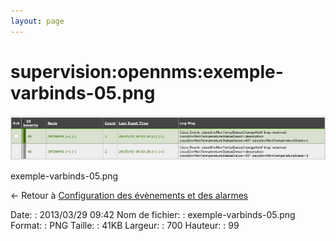 ```yaml
---
layout: page
---
```


supervision:opennms:exemple-varbinds-05.png
===========================================

[![exemple-varbinds-05.png](../../../assets/media/supervision/opennms/exemple-varbinds-05.png@cache=&w=700&h=99 "exemple-varbinds-05.png")](../../../assets/media/supervision/opennms/exemple-varbinds-05.png@cache= "Afficher le fichier original")

exemple-varbinds-05.png

← Retour à [Configuration des évènements et des
alarmes](../../../opennms/events-alarms.html "opennms:events-alarms")

Date:
:   2013/03/29 09:42
Nom de fichier:
:   exemple-varbinds-05.png
Format:
:   PNG
Taille:
:   41KB
Largeur:
:   700
Hauteur:
:   99

